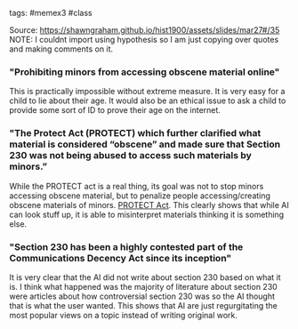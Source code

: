 tags: #memex3 #class 

Source: https://shawngraham.github.io/hist1900/assets/slides/mar27#/35
NOTE: I couldnt import using hypothesis so I am just copying over quotes and making comments on it.

### "Prohibiting minors from accessing obscene material online"
This is practically impossible without extreme measure. It is very easy for a child to lie about their age. It would also be an ethical issue to ask a child to provide some sort of ID to prove their age on the internet.

### "The Protect Act (PROTECT) which further clarified what material is considered “obscene” and made sure that Section 230 was not being abused to access such materials by minors.” 
While the PROTECT act is a real thing, its goal was not to stop minors accessing obscene material, but to penalize people accessing/creating obscene materials of minors. [PROTECT Act](https://en.wikipedia.org/wiki/PROTECT_Act_of_2003). This clearly shows that while AI can look stuff up, it is able to misinterpret materials thinking it is something else.

### "Section 230 has been a highly contested part of the Communications Decency Act since its inception"
It is very clear that the AI did not write about section 230 based on what it is. I think what happened was the majority of literature about section 230 were articles about how controversial section 230 was so the AI thought that is what the user wanted. This shows that AI are just regurgitating the most popular views on a topic instead of writing original work.
